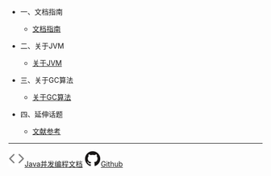 <!-- zh-cn/_sidebar.md -->

* 一、文档指南

  * [文档指南](/zh-cn/README.md)

* 二、关于JVM

  * [关于JVM](zh-cn/00-JVM.md)

* 三、关于GC算法

  * [关于GC算法](zh-cn/01-GC.md)

* 四、延伸话题

  * [文献参考](zh-cn/06-References.md)

---

<a href="http://concurrent-programming.panshenlian.com/#/zh-cn/" target="_blank" rel="noopener" title="Java并发编程文档"><img src="/_media/code.svg">Java并发编程文档</a>
<a href="https://github.com/senlypan/jvm-docs" target="_blank" rel="noopener" title="Github"><img src="/_media/github.svg">Github</a>